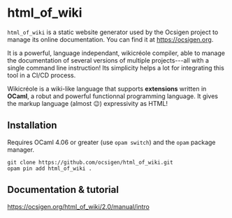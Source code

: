 # html_of_wiki

`html_of_wiki` is a static website generator used by the Ocsigen project
to manage its online documentation. You can find it at https://ocsigen.org.

It is a powerful, language independant, wikicréole compiler, able to manage
the documentation of several versions of multiple projects---all with a
single command line instruction! Its simplicity helps a lot for integrating
this tool in a CI/CD process.

Wikicréole is a wiki-like language that supports **extensions** written in
**OCaml**, a robut and powerful functionnal programming language. It gives
the markup language (almost :wink:) expressivity as HTML!

## Installation
Requires OCaml 4.06 or greater (use `opam switch`) and the `opam` package
manager.

```shell
git clone https://github.com/ocsigen/html_of_wiki.git
opam pin add html_of_wiki .
```

## Documentation & tutorial
https://ocsigen.org/html_of_wiki/2.0/manual/intro

